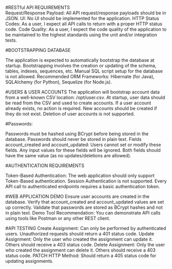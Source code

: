 #RESTful API REQUIREMENTS<br> 
Request/Response Payload: All API request/response payloads should be in JSON.
UI: No UI should be implemented for the application.
HTTP Status Codes: As a user, I expect all API calls to return with a proper HTTP status code.
Code Quality: As a user, I expect the code quality of the application to be maintained to the highest standards using the unit and/or integration tests.

#BOOTSTRAPPING DATABASE

The application is expected to automatically bootstrap the database at startup.
Bootstrapping involves the creation or updating of the schema, tables, indexes, sequences, etc.
Manual SQL script setup for the database is not allowed.
Recommended ORM Frameworks: Hibernate (for Java), SQLAlchemy (for Python), Sequelize (for Node.js).

#USERS & USER ACCOUNTS
The application will bootstrap account data from a well-known CSV location: /opt/user.csv.
At startup, user data should be read from the CSV and used to create accounts.
If a user account already exists, no action is required.
New accounts should be created if they do not exist.
Deletion of user accounts is not supported.

#Passwords:

Passwords must be hashed using BCrypt before being stored in the database.
Passwords should never be stored in plain text.
Fields account_created and account_updated:
Users cannot set or modify these fields. Any input values for these fields will be ignored.
Both fields should have the same value (as no updates/deletions are allowed).

#AUTHENTICATION REQUIREMENTS

Token-Based Authentication: The web application should only support Token-Based authentication. Session Authentication is not supported.
Every API call to authenticated endpoints requires a basic authentication token.

#WEB APPLICATION DEMO
Ensure user accounts are created in the database.
Verify that account_created and account_updated values are set up correctly.
Validate that passwords are stored as BCrypt hashes and not in plain text.
Demo Tool Recommendation: You can demonstrate API calls using tools like Postman or any other REST client.

#API TESTING
Create Assignment: Can only be performed by authenticated users. Unauthorized requests should return a 401 status code.
Update Assignment: Only the user who created the assignment can update it. Others should receive a 403 status code.
Delete Assignment: Only the user who created the assignment can delete it. Others should receive a 403 status code.
PATCH HTTP Method: Should return a 405 status code for updating assignments.
